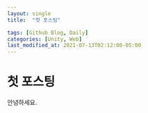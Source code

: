 ```yaml
---
layout: single
title:  "첫 포스팅"

tags: [Github Blog, Daily]
categories: [Unity, Web]
last_modified_at: 2021-07-13T02:12:00-05:00
---
```


# 첫 포스팅

안녕하세요.
